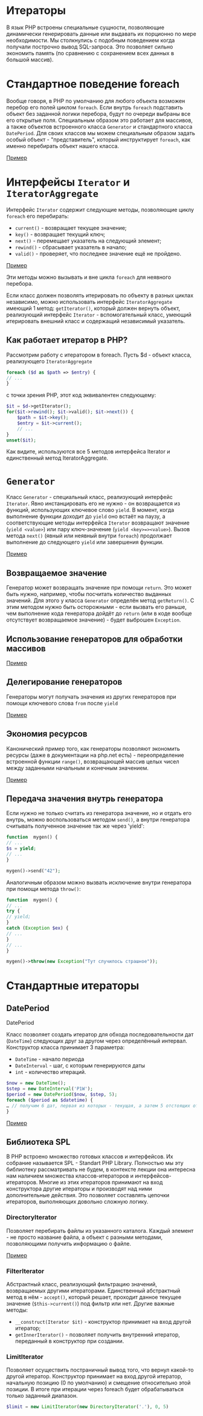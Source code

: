 # Итераторы

В язык PHP встроены специальные сущности, позволяющие динамически генерировать данные или выдавать их порционно по мере
необходимости. Мы столкнулись с подобным поведением когда получали построчно вывод SQL-запроса. Это позволяет сильно
экономить память (по сравнению с сохранением всех данных в большой массив).

# Стандартное поведение foreach

Вообще говоря, в PHP по умолчанию для любого объекта возможен перебор его полей циклом `foreach`. Если внутрь `foreach`
подставить объект без заданной логики перебора, будут по очереди выбраны все его открытые поля.
Cпециальным образом это работает для массивов, а также объектов встроенного класса `Generator` и стандартного
класса `DatePeriod`. Для своих классов мы можем специальным образом задать особый объект - "представитель", который
инструктирует `foreach`, как именно перебирать объект нашего класса.

[Пример](Examples/1foreach.php)

# Интерфейсы `Iterator` и `IteratorAggregate`

Интерфейс `Iterator` содержит следующие методы, позволяющие циклу `foreach` его перебирать:

- `current()`  - возвращает текущее значение;
- `key()` - возвращает текущий ключ;
- `next()` - перемещает указатель на следующий элемент;
- `rewind()` - сбрасывает указатель в начало;
- `valid()` - проверяет, что последнее значение ещё не пройдено.

[Пример](Examples/2iterator.php)

Эти методы можно вызывать и вне цикла `foreach` для неявного перебора.

Если класс должен позволять итерировать по объекту в разных циклах независимо, можно использовать
интерфейс `IteratorAggregate` имеющий 1 метод: `getIterator()`, который должен вернуть объект, реализующий
интерфейс `Iterator` - вспомогательный класс, умеющий итерировать внешний класс и содержащий независимый указатель.

## Как работает итератор в PHP?

Рассмотрим работу с итератором в foreach. Пусть $d - объект класса, реализующего `IteratorAggregate`

```PHP
foreach ($d as $path => $entry) { 
// ... 
}
```

c точки зрения PHP, этот код эквивалентен следующему:

```PHP
$it = $d->getIterator(); 
for($it->rewind(); $it->valid(); $it->next()) {
    $path = $it->key();
    $entry = $it->current();
    // ...
}
unset($it);
```

Как видите, используются все 5 методов интерфейса Iterator и единственный метод IteratorAggregate.

# `Generator`

Класс `Generator` - специальный класс, реализующий интерфейс `Iterator`. Явно инстанцировать его не нужно - он
возвращается из функций, использующих ключевое слово `yield`. В момент, когда выполнение функции доходит до `yield` оно
встаёт на паузу, а соответствующие методы интерфейса `Iterator` возвращают значение (`yield <value>`) или пару
ключ-значение (`yield <key>=><value>`). Вызов метода `next()` (явный или неявный внутри `foreach`) продолжает выполнение
до следующего `yield` или завершения функции.

[Пример](Examples/3generator.php)

## Возвращаемое значение

Генератор может возвращать значение при помощи `return`. Это может быть нужно, например, чтобы посчитать количество
выданных значений. Для этого у класса `Generator` определён метод `getReturn()`. С этим методом нужно быть осторожными -
если вызвать его раньше, чем выполнение кода генератора дойдёт до `return` (или в коде вообще отсутствует возвращаемое
значение) - будет выброшен `Exception`.

## Использование генераторов для обработки массивов

[Пример](Examples/4genetator_array.php)

## Делегирование генераторов

Генераторы могут получать значения из других генераторов при помощи ключевого слова `from` после `yield`

[Пример](Examples/5yield_from.php)

## Экономия ресурсов

Канонический пример того, как генераторы позволяют экономить ресурсы (даже в документации на php.net есть) -
переопределение встроенной функции `range()`, возвращающей массив целых чисел между заданными начальным и конечным
значением.

[Пример](Examples/6range.php)

## Передача значения внутрь генератора

Если нужно не только считать из генератора значение, но и отдать его внутрь, можно воспользоваться методом `send()`, а
внутри генератора считывать полученное значение так же через 'yield':

```php
function  mygen() {
// ...
$s = yield;
// ...    
}

mygen()->send("42");
```

Аналогичным образом можно вызвать исключение внутри генератора при помощи метода `throw()`:

```php
function  mygen() {
// ...
try {
// yield;
}
catch (Exception $ex) {
// ...
}
// ...    
}

mygen()->throw(new Exception("Тут случилось страшное"));
```

# Стандартные итераторы

## DatePeriod

DatePeriod

Класс позволяет создать итератор для обхода последовательности дат (`DateTime`) следующих друг за другом через
определённый интервал. Конструктор класса принимает 3 параметра:

* `DateTime` - начало периода
* `DateInterval` - шаг, с которым генерируются даты
* `int` - количество итераций.

```php
$now = new DateTime();
$step = new DateInterval('P1W');
$period = new DatePeriod($now, $step, 5);
foreach ($period as $datetime) {
… // получим 6 дат, первая из которых - текущая, а затем 5 отстоящих от неё на 1 неделю
}
```

[Пример](Examples/7datePeriod.php)

## Библиотека SPL

В PHP встроено множество готовых классов и интерфейсов. Их собрание называется SPL - Standart PHP Library. Полностью мы
эту библиотеку рассматривать не будем, в контексте лекции она интересна нам наличием множества классов-итераторов и
интерфейсов-итераторов. Многие из этих итераторов принимают на вход конструктора другие итераторы и производят над ними
дополнительные действия. Это позволяет составлять цепочки итераторов, выполняющих довольно сложную логику.

### DirectoryIterator

Позволяет перебирать файлы из указанного каталога. Каждый элемент - не просто название файла, а объект с разными
методами, позволяющими получить информацию о файле.

[Пример](Examples/8directoryIterator.php)

### FilterIterator

Абстрактный класс, реализующий фильтрацию значений, возвращаемых другими итераторами. Единственный абстрактный метод в
нём - `accept()`, который решает, проходит данное текущее значение (`$this->current()`) под фильтр или нет. Другие
важные
методы:

* `__construct(Iterator $it)` - конструктор принимает на вход другой итератор;
* `getInnerIterator()` - позволяет получить внутренний итератор, переданный в конструктор при создании.

### LimitIterator

Позволяет осуществить постраничный вывод того, что вернул какой-то другой итератор. Конструктор принимает на вход другой
итератор, начальную позицию (0 по умолчанию) и смещение относительно этой позиции. В итоге при итерации через foreach
будет обрабатываться только заданный диапазон.
```php
$limit = new LimitIterator(new DirectoryIterator('.'), 0, 5)
```
